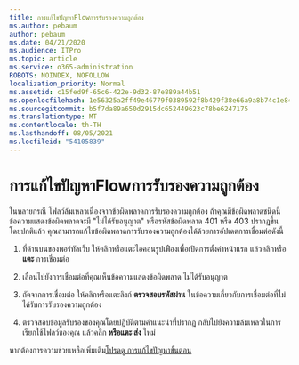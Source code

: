 ```yaml
---
title: การแก้ไขปัญหาFlowการรับรองความถูกต้อง
ms.author: pebaum
author: pebaum
ms.date: 04/21/2020
ms.audience: ITPro
ms.topic: article
ms.service: o365-administration
ROBOTS: NOINDEX, NOFOLLOW
localization_priority: Normal
ms.assetid: c15fed9f-65c6-422e-9d32-87e889a44b51
ms.openlocfilehash: 1e56325a2ff49e46779f0389592f8b429f38e66a9a8b74c1e84742768ce25437
ms.sourcegitcommit: b5f7da89a650d2915dc652449623c78be6247175
ms.translationtype: MT
ms.contentlocale: th-TH
ms.lasthandoff: 08/05/2021
ms.locfileid: "54105839"
---
```

# <a name="troubleshoot-flow-authentication-errors"></a>การแก้ไขปัญหาFlowการรับรองความถูกต้อง

ในหลายกรณี โฟลว์ล้มเหลวเนื่องจากข้อผิดพลาดการรับรองความถูกต้อง ถ้าคุณมีข้อผิดพลาดชนิดนี้ ข้อความแสดงข้อผิดพลาดจะมี "ไม่ได้รับอนุญาต" หรือรหัสข้อผิดพลาด 401 หรือ 403 ปรากฏขึ้น โดยปกติแล้ว คุณสามารถแก้ไขข้อผิดพลาดการรับรองความถูกต้องได้ด้วยการอัปเดตการเชื่อมต่อดังนี้
  
1. ที่ด้านบนของพอร์ทัลเว็บ ให้คลิกหรือแตะไอคอนรูปเฟืองเพื่อเปิดการตั้งค่าหน้าแรก แล้วคลิกหรือ **แตะ** การเชื่อมต่อ
    
2. เลื่อนไปยังการเชื่อมต่อที่คุณเห็นข้อความแสดงข้อผิดพลาด ไม่ได้รับอนุญาต
    
3. ถัดจากการเชื่อมต่อ ให้คลิกหรือแตะลิงก์ **ตรวจสอบรหัสผ่าน** ในข้อความเกี่ยวกับการเชื่อมต่อที่ไม่ได้รับการรับรองความถูกต้อง 
    
4. ตรวจสอบข้อมูลรับรองของคุณโดยปฏิบัติตามคําแนะนําที่ปรากฏ กลับไปยังความล้มเหลวในการเรียกใช้โฟลว์ของคุณ แล้วคลิก **หรือแตะ ส่ง** ใหม่
    
หากต้องการความช่วยเหลือเพิ่มเติม[โปรดดู การแก้ไขปัญหาขั้นตอน](https://go.microsoft.com/fwlink/?linkid=872110)
  


